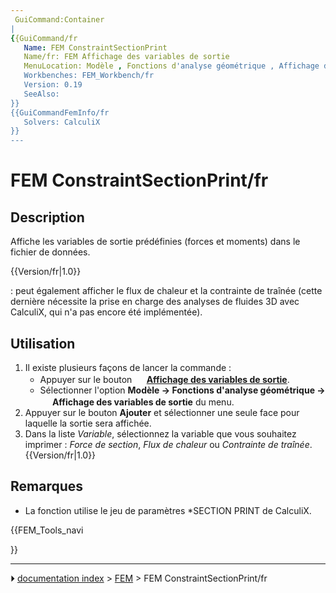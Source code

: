 ```yaml
---
 GuiCommand:Container
|
{{GuiCommand/fr
   Name: FEM ConstraintSectionPrint
   Name/fr: FEM Affichage des variables de sortie
   MenuLocation: Modèle , Fonctions d'analyse géométrique , Affichage des variables de sortie
   Workbenches: FEM_Workbench/fr
   Version: 0.19
   SeeAlso: 
}}
{{GuiCommandFemInfo/fr
   Solvers: CalculiX
}}
---
```


# FEM ConstraintSectionPrint/fr

## Description

Affiche les variables de sortie prédéfinies (forces et moments) dans le fichier de données.


{{Version/fr|1.0}}

: peut également afficher le flux de chaleur et la contrainte de traînée (cette dernière nécessite la prise en charge des analyses de fluides 3D avec CalculiX, qui n\'a pas encore été implémentée).



## Utilisation

1.  Il existe plusieurs façons de lancer la commande :
    -   Appuyer sur le bouton **<img src="images/FEM_ConstraintSectionPrint.svg" width=16px> [Affichage des variables de sortie](FEM_ConstraintSectionPrint/fr.md)**.
    -   Sélectionner l\'option **Modèle → Fonctions d'analyse géométrique → <img src="images/FEM_ConstraintSectionPrint.svg" width=16px> Affichage des variables de sortie** du menu.
2.  Appuyer sur le bouton **Ajouter** et sélectionner une seule face pour laquelle la sortie sera affichée.
3.  Dans la liste *Variable*, sélectionnez la variable que vous souhaitez imprimer : *Force de section*, *Flux de chaleur* ou *Contrainte de traînée*. {{Version/fr|1.0}}



## Remarques

-   La fonction utilise le jeu de paramètres \*SECTION PRINT de CalculiX.





{{FEM_Tools_navi

}}



---
⏵ [documentation index](../README.md) > [FEM](Category_FEM.md) > FEM ConstraintSectionPrint/fr
